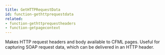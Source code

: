 ```yaml
---
title: GetHTTPRequestData
id: function-gethttprequestdata
related:
- function-gethttprequestheaders
- function-getpagecontext
---
```


Makes HTTP request headers and body available to CFML pages.
Useful for capturing SOAP request data, which can be delivered
in an HTTP header.
